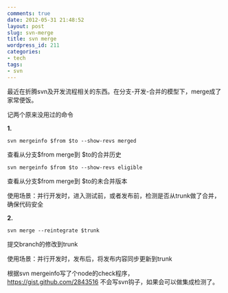 ```yaml
---
comments: true
date: 2012-05-31 21:48:52
layout: post
slug: svn-merge
title: svn merge
wordpress_id: 211
categories:
- tech
tags:
- svn
---
```


最近在折腾svn及开发流程相关的东西。在分支-开发-合并的模型下，merge成了家常便饭。




记两个原来没用过的命令


**1.**

    
    svn mergeinfo $from $to --show-revs merged

查看从分支$from merge到 $to的合并历史



    
    svn mergeinfo $from $to --show-revs eligible

查看从分支$from merge到 $to的未合并版本




使用场景：并行开发时，进入测试前，或者发布前，检测是否从trunk做了合并，确保代码安全



**2.**

    
    svn merge --reintegrate $trunk

提交branch的修改到trunk




使用场景：并行开发时，发布后，将发布内容同步更新到trunk




根据svn mergeinfo写了个node的check程序，https://gist.github.com/2843516
不会写svn钩子，如果会可以做集成检测了。
